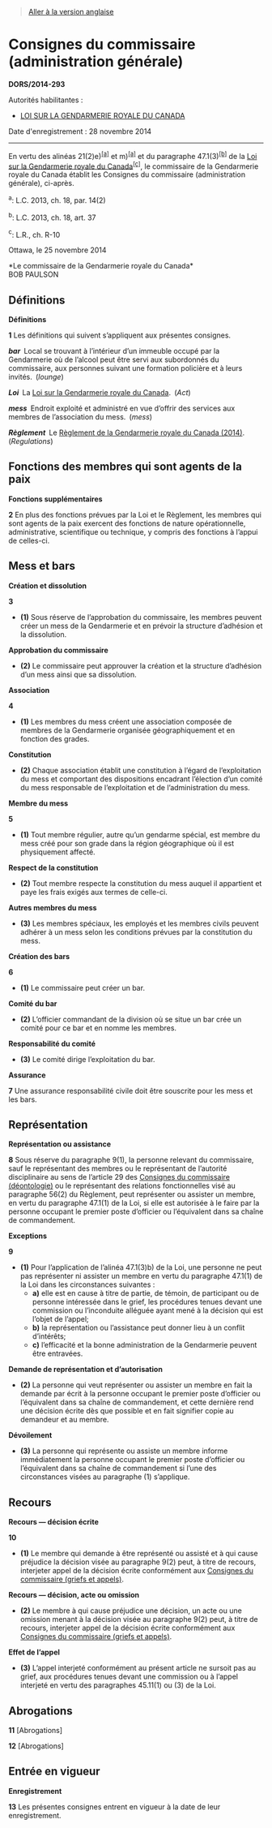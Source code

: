 > [Aller à la version anglaise](/en/Regulations/Statutory%20Orders%20and%20Regulations/2014/293.md)

# Consignes du commissaire (administration générale)

**DORS/2014-293**

Autorités habilitantes : 
- [LOI SUR LA GENDARMERIE ROYALE DU CANADA](/fr/Lois/Lois%20révisées%20du%20Canada/R/R-10.md)

Date d'enregistrement : 28 novembre 2014

----------

En vertu des alinéas 21(2)e)<sup><a href='#nbp_a'>[a]</a></sup> et m)<sup><a href='#nbp_a'>[a]</a></sup> et du paragraphe 47.1(3)<sup><a href='#nbp_b'>[b]</a></sup> de la [Loi sur la Gendarmerie royale du Canada](/fr/Lois/Lois%20révisées%20du%20Canada/R/R-10.md)<sup><a href='#nbp_c'>[c]</a></sup>, le commissaire de la Gendarmerie royale du Canada établit les Consignes du commissaire (administration générale), ci-après.

<a name='nbp_a'><sup>a</sup></a>: L.C. 2013, ch. 18, par. 14(2)<br />

<a name='nbp_b'><sup>b</sup></a>: L.C. 2013, ch. 18, art. 37<br />

<a name='nbp_c'><sup>c</sup></a>: L.R., ch. R-10<br />

Ottawa, le 25 novembre 2014
<p>*Le commissaire de la Gendarmerie royale du Canada*<br />BOB PAULSON<br /></p>




## Définitions



**Définitions**

**1** Les définitions qui suivent s’appliquent aux présentes consignes.

***bar*** Local se trouvant à l’intérieur d’un immeuble occupé par la Gendarmerie où de l’alcool peut être servi aux subordonnés du commissaire, aux personnes suivant une formation policière et à leurs invités. (*lounge*)

***Loi*** La [Loi sur la Gendarmerie royale du Canada](/fr/Lois/Lois%20révisées%20du%20Canada/R/R-10.md). (*Act*)

***mess*** Endroit exploité et administré en vue d’offrir des services aux membres de l’association du mess. (*mess*)

***Règlement*** Le [Règlement de la Gendarmerie royale du Canada (2014)](/fr/Règlements/Décrets,%20ordonnances%20et%20règlements%20statutaires/2014/281.md). (*Regulations*)




## Fonctions des membres qui sont agents de la paix



**Fonctions supplémentaires**

**2** En plus des fonctions prévues par la Loi et le Règlement, les membres qui sont agents de la paix exercent des fonctions de nature opérationnelle, administrative, scientifique ou technique, y compris des fonctions à l’appui de celles-ci.




## Mess et bars



**Création et dissolution**

**3** 

- **(1)** Sous réserve de l’approbation du commissaire, les membres peuvent créer un mess de la Gendarmerie et en prévoir la structure d’adhésion et la dissolution.

**Approbation du commissaire**

- **(2)** Le commissaire peut approuver la création et la structure d’adhésion d’un mess ainsi que sa dissolution.




**Association**

**4** 

- **(1)** Les membres du mess créent une association composée de membres de la Gendarmerie organisée géographiquement et en fonction des grades.

**Constitution**

- **(2)** Chaque association établit une constitution à l’égard de l’exploitation du mess et comportant des dispositions encadrant l’élection d’un comité du mess responsable de l’exploitation et de l’administration du mess.




**Membre du mess**

**5** 

- **(1)** Tout membre régulier, autre qu’un gendarme spécial, est membre du mess créé pour son grade dans la région géographique où il est physiquement affecté.

**Respect de la constitution**

- **(2)** Tout membre respecte la constitution du mess auquel il appartient et paye les frais exigés aux termes de celle-ci.

**Autres membres du mess**

- **(3)** Les membres spéciaux, les employés et les membres civils peuvent adhérer à un mess selon les conditions prévues par la constitution du mess.




**Création des bars**

**6** 

- **(1)** Le commissaire peut créer un bar.

**Comité du bar**

- **(2)** L’officier commandant de la division où se situe un bar crée un comité pour ce bar et en nomme les membres.

**Responsabilité du comité**

- **(3)** Le comité dirige l’exploitation du bar.




**Assurance**

**7** Une assurance responsabilité civile doit être souscrite pour les mess et les bars.




## Représentation



**Représentation ou assistance**

**8** Sous réserve du paragraphe 9(1), la personne relevant du commissaire, sauf le représentant des membres ou le représentant de l’autorité disciplinaire au sens de l’article 29 des [Consignes du commissaire (déontologie)](/fr/Règlements/Décrets,%20ordonnances%20et%20règlements%20statutaires/2014/291.md) ou le représentant des relations fonctionnelles visé au paragraphe 56(2) du Règlement, peut représenter ou assister un membre, en vertu du paragraphe 47.1(1) de la Loi, si elle est autorisée à le faire par la personne occupant le premier poste d’officier ou l’équivalent dans sa chaîne de commandement.




**Exceptions**

**9** 

- **(1)** Pour l’application de l’alinéa 47.1(3)b) de la Loi, une personne ne peut pas représenter ni assister un membre en vertu du paragraphe 47.1(1) de la Loi dans les circonstances suivantes :
	- **a)** elle est en cause à titre de partie, de témoin, de participant ou de personne intéressée dans le grief, les procédures tenues devant une commission ou l’inconduite alléguée ayant mené à la décision qui est l’objet de l’appel;
	- **b)** la représentation ou l’assistance peut donner lieu à un conflit d’intérêts;
	- **c)** l’efficacité et la bonne administration de la Gendarmerie peuvent être entravées.

**Demande de représentation et d’autorisation**

- **(2)** La personne qui veut représenter ou assister un membre en fait la demande par écrit à la personne occupant le premier poste d’officier ou l’équivalent dans sa chaîne de commandement, et cette dernière rend une décision écrite dès que possible et en fait signifier copie au demandeur et au membre.

**Dévoilement**

- **(3)** La personne qui représente ou assiste un membre informe immédiatement la personne occupant le premier poste d’officier ou l’équivalent dans sa chaîne de commandement si l’une des circonstances visées au paragraphe (1) s’applique.




## Recours



**Recours — décision écrite**

**10** 

- **(1)** Le membre qui demande à être représenté ou assisté et à qui cause préjudice la décision visée au paragraphe 9(2) peut, à titre de recours, interjeter appel de la décision écrite conformément aux [Consignes du commissaire (griefs et appels)](/fr/Règlements/Décrets,%20ordonnances%20et%20règlements%20statutaires/2014/289.md).

**Recours — décision, acte ou omission**

- **(2)** Le membre à qui cause préjudice une décision, un acte ou une omission menant à la décision visée au paragraphe 9(2) peut, à titre de recours, interjeter appel de la décision écrite conformément aux [Consignes du commissaire (griefs et appels)](/fr/Règlements/Décrets,%20ordonnances%20et%20règlements%20statutaires/2014/289.md).

**Effet de l’appel**

- **(3)** L’appel interjeté conformément au présent article ne sursoit pas au grief, aux procédures tenues devant une commission ou à l’appel interjeté en vertu des paragraphes 45.11(1) ou (3) de la Loi.




## Abrogations


**11** [Abrogations]



**12** [Abrogations]




## Entrée en vigueur



**Enregistrement**

**13** Les présentes consignes entrent en vigueur à la date de leur enregistrement.


